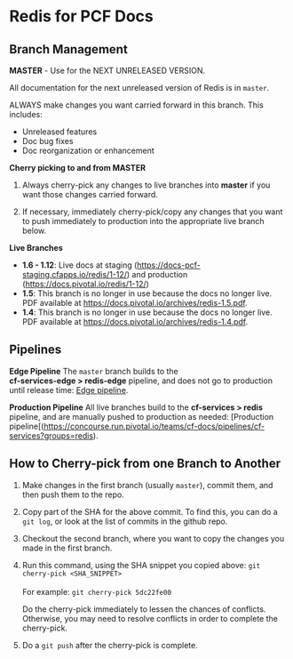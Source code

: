 # Redis for PCF Docs

## Branch Management

**MASTER** - Use for the NEXT UNRELEASED VERSION.

All documentation for the next unreleased version of Redis is in `master`. 

ALWAYS make changes you want carried forward in this branch. This includes:

* Unreleased features
* Doc bug fixes
* Doc reorganization or enhancement

**Cherry picking to and from MASTER**

1. Always cherry-pick any changes to live branches into **master** if you want those changes carried forward.

2. If necessary, immediately cherry-pick/copy any changes that you want to push immediately to production into the appropriate live branch below.

**Live Branches**

* **1.6 - 1.12**: Live docs at staging (https://docs-pcf-staging.cfapps.io/redis/1-12/) and production (https://docs.pivotal.io/redis/1-12/)
* **1.5**: This branch is no longer in use because the docs no longer live. PDF available at https://docs.pivotal.io/archives/redis-1.5.pdf.
* **1.4**: This branch is no longer in use because the docs no longer live. PDF available at https://docs.pivotal.io/archives/redis-1.4.pdf.

## Pipelines

**Edge Pipeline**
The `master` branch builds to the <br> <strong>cf-services-edge > redis-edge</strong> pipeline, and does not go to production until release time: [Edge pipeline](https://concourse.run.pivotal.io/teams/cf-docs/pipelines/cf-services-edge?groups=redis-edge). <br>

**Production Pipeline**
All live branches build to the <strong>cf-services > redis</strong> pipeline, 
and are manually pushed to production as needed: [Production pipeline[(https://concourse.run.pivotal.io/teams/cf-docs/pipelines/cf-services?groups=redis).

## How to Cherry-pick from one Branch to Another
1. Make changes in the first branch (usually `master`), commit them, and then push them to the repo.
2. Copy part of the SHA for the above commit. To find this, you can do a `git log`, or look at the list of commits in the github repo.
3. Checkout the second branch, where you want to copy the changes you made in the first branch.
4. Run this command, using the SHA snippet you copied above:
    `git cherry-pick <SHA_SNIPPET>`<br><br>
    For example: `git cherry-pick 5dc22fe00`
    
    Do the cherry-pick immediately to lessen the chances of conflicts. 
    Otherwise, you may need to resolve conflicts in order to complete the cherry-pick. 
    
5. Do a `git push` after the cherry-pick is complete.<br><br>
